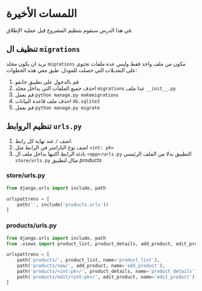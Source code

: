 # اللمسات الأخيرة

في هذا الدرس سنقوم بتنظيم المشروع قبل عملية الإطلاق.

## تنظيف ال `migrations`

نريد ان يكون مجلد `migrations` مكون من ملف واحد فقط وليس عدة ملفات تحتوي على التعديلات التي حصلت للمودل. طبق معي هذه الخطوات:

1. قم بالدخول على تطبيق جانقو
2. احذف جميع الملفات التي بداخل مجلد `migrations` عدا ملف `__init__.py`
3. قم بعمل `python manage.py makemigrations`
4. احذف ملف قاعدة البيانات `db.sqlite3`
5. قم بعمل `python manage.py migrate`

## تنظيم الروابط `urls.py`

1. اضف `/` عند نهاية كل رابط.
2. اضف نوع البارامتر في الرابط مثل `<int: pk>`
3. بادئة الرابط اكتبها بداخل ملف ال `<app>/urls.py` التطبيق بدلا من الملف الرئيسي `store/urls.py` مثال لتطبيق *products*

### store/urls.py

``` python
from django.urls import include, path

urlspattrens = [
    path('', include('products.urls'))
]
```

### products/urls.py

``` python
from django.urls import include, path
from .views import product_list, product_details, add_product, edit_product

urlspattrens = [
    path('products/', product_list, name='product_list'),
    path('products/new/', add_product, name='add_product'),
    path('products/<int:pk>/', product_details, name='product_details'),
    path('products/edit/<int:pk>/', edit_product, name='edit_product'),
]
```
